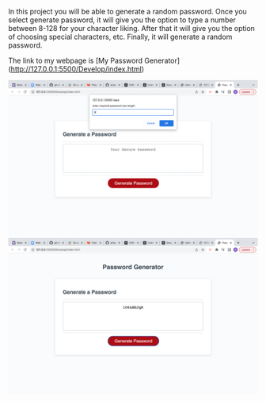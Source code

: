 In this project you will be able to generate a random password. Once you select generate password, it will give you the option to type a number between 8-128 for your character liking. After that it will give you the option of choosing special characters, etc. Finally, it will generate a random password. 


The link to my webpage is [My Password Generator] (http://127.0.0.1:5500/Develop/index.html)



![My Portfolio](/assets/Screen%20Shot%202022-11-28%20at%203.07.24%20PM.png "My Password Generator Screenshot")
![My Portfolio](/assets/Screen%20Shot%202022-11-28%20at%203.07.32%20PM.png "My PG Screenshot")